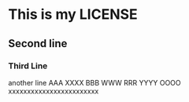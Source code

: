 # This is my LICENSE
## Second line
### Third Line
another line
AAA XXXX BBB
WWW RRR YYYY OOOO
xxxxxxxxxxxxxxxxxxxxxxxx
